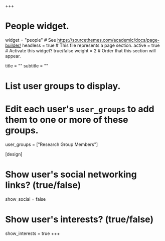 +++
# People widget.
widget = "people"  # See https://sourcethemes.com/academic/docs/page-builder/
headless = true  # This file represents a page section.
active = true  # Activate this widget? true/false
weight = 2 # Order that this section will appear.

title = ""
subtitle = ""

# List user groups to display.
#   Edit each user's `user_groups` to add them to one or more of these groups.
user_groups = ["Research Group Members"]
               
[design]
# Show user's social networking links? (true/false)
show_social = false

# Show user's interests? (true/false)
show_interests = true
+++
